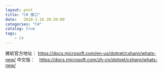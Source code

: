 ```yaml
---
layout: post
title: "C# 接口"
date:   2018-1-16 20:30:00 
categories: "C#"
catalog: true
tags: 
    - C#
---
```




微软官方地址： https://docs.microsoft.com/en-us/dotnet/csharp/whats-new/
中文版：　https://docs.microsoft.com/zh-cn/dotnet/csharp/whats-new/

 
 